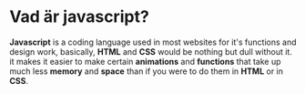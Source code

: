 # Vad är javascript?

**Javascript** is a coding language used in most websites for it's functions and design work, basically, **HTML** and **CSS** would be nothing but dull without it. it makes it easier to make certain **animations** and **functions** that take up much less **memory** and **space** than if you were to do them in **HTML** or in **CSS**.

